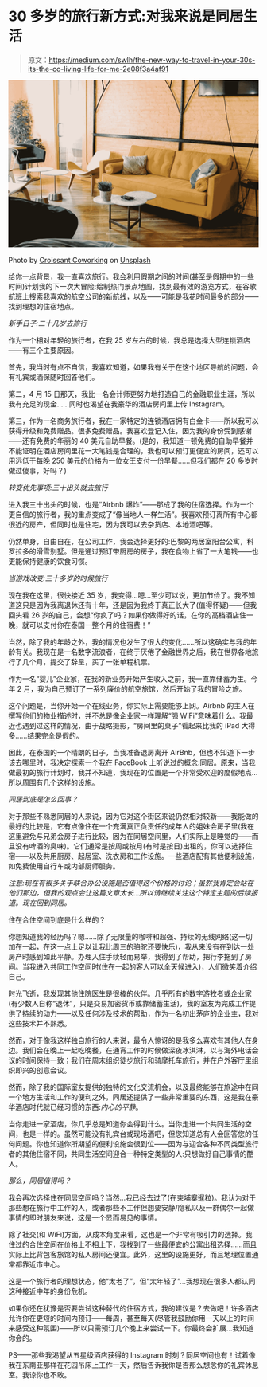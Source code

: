 # 30 多岁的旅行新方式:对我来说是同居生活

> 原文：<https://medium.com/swlh/the-new-way-to-travel-in-your-30s-its-the-co-living-life-for-me-2e08f3a4af91>

![](img/154747417fbe56c2add8d13e017bc83b.png)

Photo by [Croissant Coworking](https://unsplash.com/@getcroissant?utm_source=unsplash&utm_medium=referral&utm_content=creditCopyText) on [Unsplash](https://unsplash.com/search/photos/coworking?utm_source=unsplash&utm_medium=referral&utm_content=creditCopyText)

给你一点背景，我一直喜欢旅行。我会利用假期之间的时间(甚至是假期中的一些时间)计划我的下一次大冒险:绘制热门景点地图，找到最有效的游览方式，在谷歌航班上搜索我喜欢的航空公司的新航线，以及——可能是我花时间最多的部分——找到理想的住宿地点。

*新手日子:二十几岁去旅行*

作为一个相对年轻的旅行者，在我 25 岁左右的时候，我总是选择大型连锁酒店——有三个主要原因。

首先，我当时有点不自信，我喜欢知道，如果我有关于在这个地区导航的问题，会有礼宾或酒保随时回答他们。

第二，4 月 15 日那天，我比一名会计师更努力地打造自己的金融职业生涯，所以我有充足的现金……同时也渴望在我豪华的酒店房间里上传 Instagram。

第三，作为一名商务旅行者，我在一家特定的连锁酒店拥有白金卡——所以我可以获得升级和免费赠品。很多免费赠品。我喜欢登记入住，因为我的身份受到感谢——还有免费的华丽的 40 美元自助早餐。(是的，我知道一顿免费的自助早餐并不能证明在酒店房间里花一大笔钱是合理的，我也可以预订更便宜的房间，还可以用远低于每晚 250 美元的价格为一位女王支付一份早餐……但我们都在 20 多岁时做过傻事，好吗？)

*转变优先事项:三十出头就去旅行*

进入我三十出头的时候，也是“Airbnb 爆炸”——那成了我的住宿选择。作为一个更自信的旅行者，我的重点变成了“像当地人一样生活”。我喜欢预订离所有中心都很近的房产，但同时也是住宅，因为我可以去杂货店、本地酒吧等。

仍然单身，自由自在，在公司工作，我会选择更好的:巴黎的两居室阳台公寓，科罗拉多的滑雪别墅。但是通过预订带厨房的房子，我在食物上省了一大笔钱——也更能保持健康的饮食习惯。

*当游戏改变:三十多岁的时候旅行*

现在我在这里，很快接近 35 岁，我变得…嗯…至少可以说，更加节俭了。我不知道这只是因为我离退休还有十年，还是因为我终于真正长大了(值得怀疑)——但我回头看 26 岁的自己，会想“你疯了吗？如果你做得好的话，在你的高档酒店住一晚，就可以支付你在泰国一整个月的住宿费！”

当然，除了我的年龄之外，我的情况也发生了很大的变化……所以这确实与我的年龄有关。我现在是一名数字流浪者，在终于厌倦了金融世界之后，我在世界各地旅行了几个月，提交了辞呈，买了一张单程机票。

作为一名“婴儿”企业家，在我的新业务开始产生收入之前，我一直靠储蓄为生。今年 2 月，我为自己预订了一系列廉价的航空旅馆，然后开始了我的冒险之旅。

这个问题是，当你开始一个在线业务，你实际上需要能够上网。Airbnb 的主人在撰写他们的物业描述时，并不总是像企业家一样理解“强 WiFi”意味着什么。我最近也遇到过这样的情况，由于战略摄影，“房间里的桌子”看起来比我的 iPad 大得多……结果完全是假的。

因此，在泰国的一个晴朗的日子，当我准备退房离开 AirBnb，但也不知道下一步该去哪里时，我决定探索一个我在 FaceBook 上听说过的概念:同居。原来，当我做最初的旅行计划时，我并不知道，我现在的位置是一个非常受欢迎的度假地点…所以周围有几个这样的设施。

*同居到底是怎么回事？*

对于那些不熟悉同居的人来说，因为它对这个街区来说仍然相对较新——我能做的最好的比较是，它有点像住在一个充满真正负责任的成年人的姐妹会房子里(我在这里避免与兄弟会房子进行比较，因为在同居空间里，人们实际上是睡觉的——而且没有啤酒的臭味)。它们通常是按周或按月(有时是按日)出租的，你可以选择住宿——以及共用厨房、起居室、洗衣房和工作设施。一些酒店配有其他便利设施，如免费使用自行车或内部厨师服务。

*注意:现在有很多关于联合办公设施是否值得这个价格的讨论；虽然我肯定会站在他们那边，但我的观点会让这篇文章太长…所以请继续关注这个特定主题的后续报道。现在回到同居。*

住在合住空间到底是什么样的？

你想知道我的经历吗？嗯……除了无限量的咖啡和超强、持续的无线网络(这一切加在一起，在这一点上足以让我比周三的骆驼还要快乐)，我从来没有在到达一处房产时感到如此平静。办理入住手续轻而易举，我得到了帮助，把行李拖到了房间。当我进入共同工作空间时(住在一起的客人可以全天候进入)，人们微笑着介绍自己。

时光飞逝，我发现其他住院医生是很棒的伙伴。几乎所有的数字游牧者或企业家(有少数人自称“退休”，只是交易加密货币或靠储蓄生活)，我的室友为完成工作提供了持续的动力——以及任何涉及技术的帮助，作为一名初出茅庐的企业主，我对这些技术并不熟悉。

然而，对于像我这样独自旅行的人来说，最令人惊讶的是我多么喜欢有其他人在身边。我们会在晚上一起吃晚餐，在通宵工作的时候做深夜冰淇淋，以与海外电话会议的时间保持一致；我们在周末组织徒步旅行和骑摩托车旅行，并在户外客厅里组织即兴的创意会议。

然而，除了我的国际室友提供的独特的文化交流机会，以及最终能够在旅途中在同一个地方生活和工作的便利之外，同居还提供了一些非常重要的东西，这是我在豪华酒店时代就已经习惯的东西:*内心的平静*。

当你走进一家酒店，你几乎总是知道你会得到什么。当你走进一个共同生活的空间，也是一样的。虽然可能没有礼宾台或现场酒吧，但您知道总有人会回答您的任何问题。你也知道你所期望的便利设施会很到位——因为与迎合各种不同类型旅行者的其他住宿不同，共同生活空间迎合一种特定类型的人:只想做好自己事情的酷人。

*那么，同居值得吗？*

我会再次选择住在同居空间吗？当然…我已经去过了(在柬埔寨暹粒)。我认为对于那些想在旅行中工作的人，或者那些不工作但想要安静/隐私以及一群偶尔一起做事情的即时朋友来说，这是一个显而易见的事情。

除了社交(和 WiFi)方面，从成本角度来看，这也是一个非常有吸引力的选择。我住过的合住空间在价格上不相上下，我找到了一些最便宜的公寓出租选择……而且实际上比背包客旅馆的私人房间还便宜。此外，这里的设施更好，而且地理位置通常都靠近市中心。

这是一个旅行者的理想状态，他“太老了”，但“太年轻了”…我想现在很多人都认同这种接近中年的身份危机。

如果你还在犹豫是否要尝试这种替代的住宿方式，我的建议是？去做吧！许多酒店允许你在更短的时间内预订——每周，甚至每天(尽管我鼓励你用一天以上的时间来感受这种氛围)——所以只需预订几个晚上来尝试一下。你最终会扩展…我知道你会的。

PS——那些我渴望从五星级酒店获得的 Instagram 时刻？同居空间也有！试着像我在东南亚那样在花园吊床上工作一天，然后告诉我你是否那么想念你的礼宾休息室。我谅你也不敢。